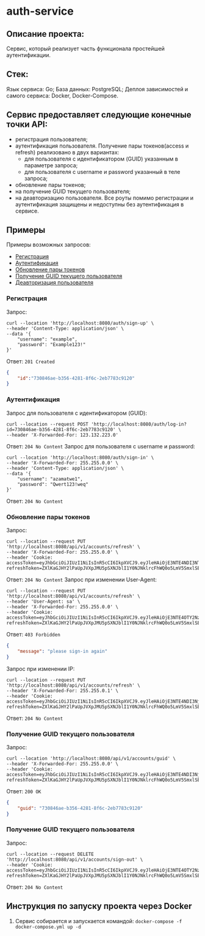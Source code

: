# auth-service

## Описание проекта:
Сервис, который реализует часть функционала простейшей аутентификации. 

## Стек:
Язык сервиса: Go;
База данных: PostgreSQL;
Деплоя зависимостей и самого сервиса: Docker, Docker-Compose.

## Сервис предоставляет следующие конечные точки API:
- регистрация пользователя;
- аутентификация пользователя. Получение пары токенов(access и refresh) реализовано в двух вариантах: 
    - для пользователя с идентификатором (GUID) указанным в параметре запроса;
    - для пользователя с username и password указанный в теле запроса;
- обновление пары токенов;
- на получение GUID текущего пользователя;
- на деавторизацию пользователя.
Все роуты помимо регистрации и аутентификация защищены и недоступны без аутентификация в сервисе.

## Примеры
Примеры возможных запросов:
- [Регистрация](#sign-up)
- [Аутентификация](#sign-in)
- [Обновление пары токенов](#refresh)
- [Получение GUID текущего пользователя](#guid)
- [Деавторизация пользователя](#sign-out)

### Регистрация <a name="sign-up"></a>
Запрос:
```
curl --location 'http://localhost:8080/auth/sign-up' \
--header 'Content-Type: application/json' \
--data '{
    "username": "example",
    "password": "Example123!"
}'
```
Ответ: `201 Created`
```json
{
    "id":"730846ae-b356-4281-8f6c-2eb7783c9120"
}
```

### Аутентификация <a name="sign-in"></a>
Запрос для пользователя с идентификатором (GUID):
```
curl --location --request POST 'http://localhost:8080/auth/log-in?id=730846ae-b356-4281-8f6c-2eb7783c9120' \
--header 'X-Forwarded-For: 123.132.223.0'
```
Ответ: `204 No Content`
Запрос для пользователя с username и password:
```
curl --location 'http://localhost:8080/auth/sign-in' \
--header 'X-Forwarded-For: 255.255.0.0' \
--header 'Content-Type: application/json' \
--data '{
    "username": "azamatwe1",
    "password": "Qwert123!weq"
}'
```
Ответ: `204 No Content`

### Обновление пары токенов <a name="refresh"></a>
Запрос:
```
curl --location --request PUT 'http://localhost:8080/api/v1/accounts/refresh' \
--header 'X-Forwarded-For: 255.255.0.0' \
--header 'Cookie: accessToken=eyJhbGciOiJIUzI1NiIsInR5cCI6IkpXVCJ9.eyJleHAiOjE3NTE4NDI3NTIsImlhdCI6MTc1MTg0MDk1Miwic3ViIjoiYWNjZXNzX3Rva2VuIiwiVXNlcklkIjoiNzM0Yzk2YzgtMmJkNi00YzJmLWEzMDktMjM5NDNiMzJhZTRjIn0.vOag3CYkcRoefPPU5AjtMNFZZhK56Oxm1mOwreBM7K4; refreshToken=ZXlKaGJHY2lPaUpJVXpJMU5pSXNJblI1Y0NJNklrcFhWQ0o5LmV5SmxlSEFpT2pFM05URTRORFk1TlRJc0ltbGhkQ0k2TVRjMU1UZzBNRGsxTWl3aWMzVmlJam9pY21WbWNtVnphRjkwYjJ0bGJpSXNJbFZ6WlhKSlpDSTZJamN6TkdNNU5tTTRMVEppWkRZdE5HTXlaaTFoTXpBNUxUSXpPVFF6WWpNeVlXVTBZeUo5LjYzN21BMlRCNW1LeXVzaVB0VmtBdTJITUdvbVdBVGRuQ1c5VE9LeGU0N1k='
```
Ответ: `204 No Content`
Запрос при изменении User-Agent:
```
curl --location --request PUT 'http://localhost:8080/api/v1/accounts/refresh' \
--header 'User-Agent: sa' \
--header 'X-Forwarded-For: 255.255.0.0' \
--header 'Cookie: accessToken=eyJhbGciOiJIUzI1NiIsInR5cCI6IkpXVCJ9.eyJleHAiOjE3NTE4OTY2NzIsImlhdCI6MTc1MTg5NDg3Miwic3ViIjoiYWNjZXNzX3Rva2VuIiwiVXNlcklkIjoiNzMwODQ2YWUtYjM1Ni00MjgxLThmNmMtMmViNzc4M2M5MTIwIn0.r3NViEjwAeTpBUaUFbemC6iMfNc5hhWEOXEYg4_eX7g; refreshToken=ZXlKaGJHY2lPaUpJVXpJMU5pSXNJblI1Y0NJNklrcFhWQ0o5LmV5SmxlSEFpT2pFM05URTVNREE0TnpJc0ltbGhkQ0k2TVRjMU1UZzVORGczTWl3aWMzVmlJam9pY21WbWNtVnphRjkwYjJ0bGJpSXNJbFZ6WlhKSlpDSTZJamN6TURnME5tRmxMV0l6TlRZdE5ESTRNUzA0WmpaakxUSmxZamMzT0ROak9URXlNQ0o5LmNqWmdrTWRHdGI4dWZ5WW1YT0NuaFhpTEdWdVliMHRpU1JGWUZvZ2FKdjQ='
```
Ответ: `403 Forbidden`
```json
{
    "message": "please sign-in again"
}
```
Запрос при изменении IP:
```
curl --location --request PUT 'http://localhost:8080/api/v1/accounts/refresh' \
--header 'X-Forwarded-For: 255.255.0.1' \
--header 'Cookie: accessToken=eyJhbGciOiJIUzI1NiIsInR5cCI6IkpXVCJ9.eyJleHAiOjE3NTE4NDI3NjQsImlhdCI6MTc1MTg0MDk2NCwic3ViIjoiYWNjZXNzX3Rva2VuIiwiVXNlcklkIjoiNzM0Yzk2YzgtMmJkNi00YzJmLWEzMDktMjM5NDNiMzJhZTRjIn0.2HU2MteP5AKvD_jiS_xLEe1cTrEQRdp75yyO3B4Ymuw; refreshToken=ZXlKaGJHY2lPaUpJVXpJMU5pSXNJblI1Y0NJNklrcFhWQ0o5LmV5SmxlSEFpT2pFM05URTRORFk1TmpRc0ltbGhkQ0k2TVRjMU1UZzBNRGsyTkN3aWMzVmlJam9pY21WbWNtVnphRjkwYjJ0bGJpSXNJbFZ6WlhKSlpDSTZJamN6TkdNNU5tTTRMVEppWkRZdE5HTXlaaTFoTXpBNUxUSXpPVFF6WWpNeVlXVTBZeUo5Llota01PUHBJU0lISjdLTXNrN0J0cUI2WkpkaTRubGY5enlCMkNzMFBnZUU='
```
Ответ: `204 No Content`

### Получение GUID текущего пользователя <a name="guid"></a>
Запрос:
```
curl --location 'http://localhost:8080/api/v1/accounts/guid' \
--header 'X-Forwarded-For: 255.255.0.0' \
--header 'Cookie: accessToken=eyJhbGciOiJIUzI1NiIsInR5cCI6IkpXVCJ9.eyJleHAiOjE3NTE4NDI3NjQsImlhdCI6MTc1MTg0MDk2NCwic3ViIjoiYWNjZXNzX3Rva2VuIiwiVXNlcklkIjoiNzM0Yzk2YzgtMmJkNi00YzJmLWEzMDktMjM5NDNiMzJhZTRjIn0.2HU2MteP5AKvD_jiS_xLEe1cTrEQRdp75yyO3B4Ymuw; refreshToken=ZXlKaGJHY2lPaUpJVXpJMU5pSXNJblI1Y0NJNklrcFhWQ0o5LmV5SmxlSEFpT2pFM05URTRORFk1TmpRc0ltbGhkQ0k2TVRjMU1UZzBNRGsyTkN3aWMzVmlJam9pY21WbWNtVnphRjkwYjJ0bGJpSXNJbFZ6WlhKSlpDSTZJamN6TkdNNU5tTTRMVEppWkRZdE5HTXlaaTFoTXpBNUxUSXpPVFF6WWpNeVlXVTBZeUo5Llota01PUHBJU0lISjdLTXNrN0J0cUI2WkpkaTRubGY5enlCMkNzMFBnZUU='
```
Ответ: `200 OK`
```json
{
    "guid": "730846ae-b356-4281-8f6c-2eb7783c9120"
}
```

### Получение GUID текущего пользователя <a name="sign-out"></a>
Запрос:
```
curl --location --request DELETE 'http://localhost:8080/api/v1/accounts/sign-out' \
--header 'Cookie: accessToken=eyJhbGciOiJIUzI1NiIsInR5cCI6IkpXVCJ9.eyJleHAiOjE3NTE4OTY2NzIsImlhdCI6MTc1MTg5NDg3Miwic3ViIjoiYWNjZXNzX3Rva2VuIiwiVXNlcklkIjoiNzMwODQ2YWUtYjM1Ni00MjgxLThmNmMtMmViNzc4M2M5MTIwIn0.r3NViEjwAeTpBUaUFbemC6iMfNc5hhWEOXEYg4_eX7g; refreshToken=ZXlKaGJHY2lPaUpJVXpJMU5pSXNJblI1Y0NJNklrcFhWQ0o5LmV5SmxlSEFpT2pFM05URTVNREE0TnpJc0ltbGhkQ0k2TVRjMU1UZzVORGczTWl3aWMzVmlJam9pY21WbWNtVnphRjkwYjJ0bGJpSXNJbFZ6WlhKSlpDSTZJamN6TURnME5tRmxMV0l6TlRZdE5ESTRNUzA0WmpaakxUSmxZamMzT0ROak9URXlNQ0o5LmNqWmdrTWRHdGI4dWZ5WW1YT0NuaFhpTEdWdVliMHRpU1JGWUZvZ2FKdjQ='
```
Ответ: `204 No Content`

## Инструкция по запуску проекта через Docker
1. Сервис собирается и запускается командой:
`docker-compose -f docker-compose.yml up -d`

